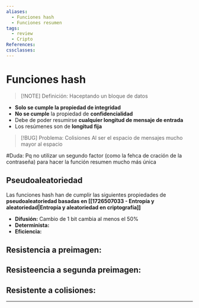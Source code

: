 ```yaml
---
aliases:
  - Funciones hash
  - Funciones resumen
tags:
  - review
  - Cripto
References: 
cssclasses:
---
```

# Funciones hash

> [!NOTE] Definición: 
> Haceptando un bloque de datos 

+ **Solo se cumple la propiedad de integridad**
+ **No se cumple** la propiedad de **confidencialidad**
+ Debe de poder resumirse **cualquier longitud de mensaje de entrada**
+ Los resúmenes son de **longitud fija**


> [!BUG] Problema: Colisiones 
> Al ser el espacio de mensajes mucho mayor al espacio  

#Duda: Pq no utilizar un segundo factor (como la fehca de cración de la contraseña) para hacer la función resumen mucho más única

## Pseudoaleatoriedad
Las funciones hash han de cumplir las siguientes propiedades de **pseudoaleatoriedad basadas en [[1726507033 - Entropía y aleatoriedad|Entropía y aleatoriedad en criptografía]]**

+ **Difusión:** Cambio de 1 bit cambia al menos el 50%
+ **Determinista:**
+ **Eficiencia:**

## Resistencia a preimagen:


## Resisteencia a segunda preimagen:

## Resistente a colisiones:


***
